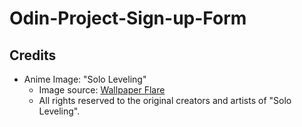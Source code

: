 # Odin-Project-Sign-up-Form

## Credits
- Anime Image: "Solo Leveling"
  - Image source: [Wallpaper Flare](https://wallpaperflare.com)
  - All rights reserved to the original creators and artists of "Solo Leveling".
